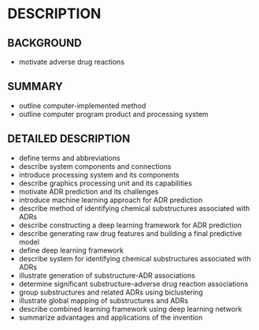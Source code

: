 # DESCRIPTION

## BACKGROUND

- motivate adverse drug reactions

## SUMMARY

- outline computer-implemented method
- outline computer program product and processing system

## DETAILED DESCRIPTION

- define terms and abbreviations
- describe system components and connections
- introduce processing system and its components
- describe graphics processing unit and its capabilities
- motivate ADR prediction and its challenges
- introduce machine learning approach for ADR prediction
- describe method of identifying chemical substructures associated with ADRs
- describe constructing a deep learning framework for ADR prediction
- describe generating raw drug features and building a final predictive model
- define deep learning framework
- describe system for identifying chemical substructures associated with ADRs
- illustrate generation of substructure-ADR associations
- determine significant substructure-adverse drug reaction associations
- group substructures and related ADRs using biclustering
- illustrate global mapping of substructures and ADRs
- describe combined learning framework using deep learning network
- summarize advantages and applications of the invention

